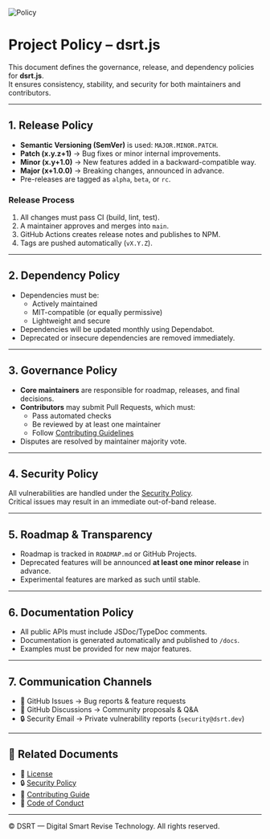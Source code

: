 ![Policy](https://img.shields.io/badge/Project-Policy-blue.svg)

# Project Policy – dsrt.js

This document defines the governance, release, and dependency policies for **dsrt.js**.  
It ensures consistency, stability, and security for both maintainers and contributors.

---

## 1. Release Policy
- **Semantic Versioning (SemVer)** is used: `MAJOR.MINOR.PATCH`.
- **Patch (x.y.z+1)** → Bug fixes or minor internal improvements.  
- **Minor (x.y+1.0)** → New features added in a backward-compatible way.  
- **Major (x+1.0.0)** → Breaking changes, announced in advance.  
- Pre-releases are tagged as `alpha`, `beta`, or `rc`.

### Release Process
1. All changes must pass CI (build, lint, test).  
2. A maintainer approves and merges into `main`.  
3. GitHub Actions creates release notes and publishes to NPM.  
4. Tags are pushed automatically (`vX.Y.Z`).  

---

## 2. Dependency Policy
- Dependencies must be:
  - Actively maintained  
  - MIT-compatible (or equally permissive)  
  - Lightweight and secure  
- Dependencies will be updated monthly using Dependabot.  
- Deprecated or insecure dependencies are removed immediately.  

---

## 3. Governance Policy
- **Core maintainers** are responsible for roadmap, releases, and final decisions.  
- **Contributors** may submit Pull Requests, which must:
  - Pass automated checks  
  - Be reviewed by at least one maintainer  
  - Follow [Contributing Guidelines](./CONTRIBUTING.md)  
- Disputes are resolved by maintainer majority vote.  

---

## 4. Security Policy
All vulnerabilities are handled under the [Security Policy](./SECURITY.md).  
Critical issues may result in an immediate out-of-band release.  

---

## 5. Roadmap & Transparency
- Roadmap is tracked in `ROADMAP.md` or GitHub Projects.  
- Deprecated features will be announced **at least one minor release** in advance.  
- Experimental features are marked as such until stable.  

---

## 6. Documentation Policy
- All public APIs must include JSDoc/TypeDoc comments.  
- Documentation is generated automatically and published to `/docs`.  
- Examples must be provided for new major features.  

---

## 7. Communication Channels
- 📌 GitHub Issues → Bug reports & feature requests  
- 💬 GitHub Discussions → Community proposals & Q&A  
- 🔒 Security Email → Private vulnerability reports (`security@dsrt.dev`)  

---

## 🔗 Related Documents
- 📜 [License](./LICENSE)  
- 🔒 [Security Policy](./SECURITY.md)  
- 🤝 [Contributing Guide](./CONTRIBUTING.md)  
- 📏 [Code of Conduct](./CODE_OF_CONDUCT.md)  

---

© DSRT — Digital Smart Revise Technology. All rights reserved.
